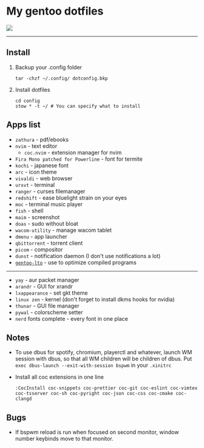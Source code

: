 # My gentoo dotfiles

![](https://github.com/maksmeshkov/dotfiles/blob/dracula/screenshots/gray-stable.png)

---

## Install

1.  Backup your .config folder

        tar -chzf ~/.config/ dotconfig.bkp

2.  Install dotfiles

        cd config
        stow * -t ~/ # You can specify what to install

## Apps list

-   `zathura` - pdf/ebooks
-   `nvim` - text editor
    -   `coc.nvim` - extension manager for nvim
-   `Fira Mono patched for Powerline` - font for termite
-   `kochi` - japanese font
-   `arc` - icon theme
-   `vivaldi` - web browser
-   `urxvt` - terminal
-   `ranger` - curses filemanager
-   `redshift` - ease bluelight strain on your eyes
-   `moc` - terminal music player
-   `fish` - shell
-   `maim` - screenshot
-   `doas` - sudo without bloat
-   `wacom-utility` - manage wacom tablet
-   `dmenu` - app launcher
-   `qbittorrent` - torrent client
-   `picom` - compositor
-   `dunst` - notification daemon (I don't use notifications a lot)
-   [`gentoo-lto`](https://github.com/InBetweenNames/gentooLTO) - use to optimize compiled programs

---

-   `yay` - aur packet manager
-   `arandr` - GUI for xrandr
-   `lxappearance` - set gkt theme
-   `linux zen` - kernel (don't forget to install dkms hooks for nvidia)
-   `thunar` - GUI file manager
-   `pywal` - colorscheme setter
-   `nerd` fonts complete - every font in one place

## Notes

-   To use dbus for spotify, chromium, playerctl and whatever, launch WM
    session with dbus, so that all WM children will be children of dbus. Put
    `exec dbus-launch --exit-with-session bspwm` in your `.xinitrc`
-   Install all coc extensions in one line

        :CocInstall coc-snippets coc-prettier coc-git coc-eslint coc-vimtex coc-tsserver coc-sh coc-pyright coc-json coc-css coc-cmake coc-clangd

## Bugs

-   If bspwm reload is run when focused on second monitor, window number
    keybinds move to that monitor.
